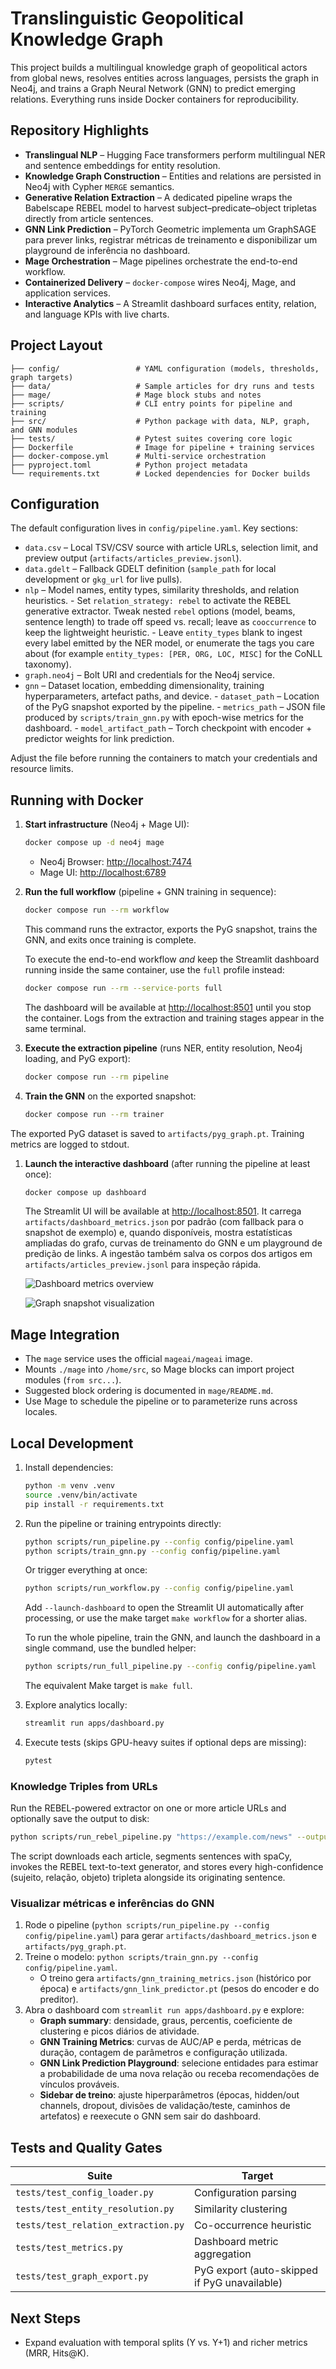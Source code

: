 # Translinguistic Geopolitical Knowledge Graph

This project builds a multilingual knowledge graph of geopolitical actors from global news, resolves entities across languages, persists the graph in Neo4j, and trains a Graph Neural Network (GNN) to predict emerging relations. Everything runs inside Docker containers for reproducibility.

## Repository Highlights

- **Translingual NLP** – Hugging Face transformers perform multilingual NER and sentence embeddings for entity resolution.
- **Knowledge Graph Construction** – Entities and relations are persisted in Neo4j with Cypher `MERGE` semantics.
- **Generative Relation Extraction** – A dedicated pipeline wraps the Babelscape REBEL model to harvest subject–predicate–object tripletas directly from article sentences.
- **GNN Link Prediction** – PyTorch Geometric implementa um GraphSAGE para prever links, registrar métricas de treinamento e disponibilizar um playground de inferência no dashboard.
- **Mage Orchestration** – Mage pipelines orchestrate the end-to-end workflow.
- **Containerized Delivery** – `docker-compose` wires Neo4j, Mage, and application services.
- **Interactive Analytics** – A Streamlit dashboard surfaces entity, relation, and language KPIs with live charts.

## Project Layout

```text
├── config/                 # YAML configuration (models, thresholds, graph targets)
├── data/                   # Sample articles for dry runs and tests
├── mage/                   # Mage block stubs and notes
├── scripts/                # CLI entry points for pipeline and training
├── src/                    # Python package with data, NLP, graph, and GNN modules
├── tests/                  # Pytest suites covering core logic
├── Dockerfile              # Image for pipeline + training services
├── docker-compose.yml      # Multi-service orchestration
├── pyproject.toml          # Python project metadata
└── requirements.txt        # Locked dependencies for Docker builds
```

## Configuration

The default configuration lives in `config/pipeline.yaml`. Key sections:

- `data.csv` – Local TSV/CSV source with article URLs, selection limit, and preview output (`artifacts/articles_preview.jsonl`).
- `data.gdelt` – Fallback GDELT definition (`sample_path` for local development or `gkg_url` for live pulls).
- `nlp` – Model names, entity types, similarity thresholds, and relation heuristics.
      - Set `relation_strategy: rebel` to activate the REBEL generative extractor. Tweak nested `rebel` options (model, beams, sentence length) to trade off speed vs. recall; leave as `cooccurrence` to keep the lightweight heuristic.
      - Leave `entity_types` blank to ingest every label emitted by the NER model, or enumerate the tags you care about (for example `entity_types: [PER, ORG, LOC, MISC]` for the CoNLL taxonomy).
- `graph.neo4j` – Bolt URI and credentials for the Neo4j service.
- `gnn` – Dataset location, embedding dimensionality, training hyperparameters, artefact paths, and device.
      - `dataset_path` – Location of the PyG snapshot exported by the pipeline.
      - `metrics_path` – JSON file produced by `scripts/train_gnn.py` with epoch-wise metrics for the dashboard.
      - `model_artifact_path` – Torch checkpoint with encoder + predictor weights for link prediction.

Adjust the file before running the containers to match your credentials and resource limits.

## Running with Docker

1. **Start infrastructure** (Neo4j + Mage UI):

   ```bash
   docker compose up -d neo4j mage
   ```

   - Neo4j Browser: <http://localhost:7474>
   - Mage UI: <http://localhost:6789>

1. **Run the full workflow** (pipeline + GNN training in sequence):

   ```bash
   docker compose run --rm workflow
   ```

   This command runs the extractor, exports the PyG snapshot, trains the GNN, and exits once training is complete.

   To execute the end-to-end workflow *and* keep the Streamlit dashboard running inside the same container, use the `full` profile instead:

   ```bash
   docker compose run --rm --service-ports full
   ```

   The dashboard will be available at <http://localhost:8501> until you stop the container. Logs from the extraction and training stages appear in the same terminal.

1. **Execute the extraction pipeline** (runs NER, entity resolution, Neo4j loading, and PyG export):

   ```bash
   docker compose run --rm pipeline
   ```

1. **Train the GNN** on the exported snapshot:

   ```bash
   docker compose run --rm trainer
   ```

The exported PyG dataset is saved to `artifacts/pyg_graph.pt`. Training metrics are logged to stdout.

1. **Launch the interactive dashboard** (after running the pipeline at least once):

   ```bash
   docker compose up dashboard
   ```

   The Streamlit UI will be available at <http://localhost:8501>. It carrega `artifacts/dashboard_metrics.json` por padrão (com fallback para o snapshot de exemplo) e, quando disponíveis, mostra estatísticas ampliadas do grafo, curvas de treinamento do GNN e um playground de predição de links. A ingestão também salva os corpos dos artigos em `artifacts/articles_preview.jsonl` para inspeção rápida.

   ![Dashboard metrics overview](imagem_1.png)

   ![Graph snapshot visualization](imagem_2.png)

## Mage Integration

- The `mage` service uses the official `mageai/mageai` image.
- Mounts `./mage` into `/home/src`, so Mage blocks can import project modules (`from src...`).
- Suggested block ordering is documented in `mage/README.md`.
- Use Mage to schedule the pipeline or to parameterize runs across locales.

## Local Development

1. Install dependencies:

   ```bash
   python -m venv .venv
   source .venv/bin/activate
   pip install -r requirements.txt
   ```

1. Run the pipeline or training entrypoints directly:

   ```bash
   python scripts/run_pipeline.py --config config/pipeline.yaml
   python scripts/train_gnn.py --config config/pipeline.yaml
   ```

   Or trigger everything at once:

   ```bash
   python scripts/run_workflow.py --config config/pipeline.yaml
   ```

   Add `--launch-dashboard` to open the Streamlit UI automatically after processing, or use the make target `make workflow` for a shorter alias.

   To run the whole pipeline, train the GNN, and launch the dashboard in a single command, use the bundled helper:

   ```bash
   python scripts/run_full_pipeline.py --config config/pipeline.yaml
   ```

   The equivalent Make target is `make full`.

1. Explore analytics locally:

   ```bash
   streamlit run apps/dashboard.py
   ```

1. Execute tests (skips GPU-heavy suites if optional deps are missing):

   ```bash
   pytest
   ```

### Knowledge Triples from URLs

Run the REBEL-powered extractor on one or more article URLs and optionally save the output to disk:

```bash
python scripts/run_rebel_pipeline.py "https://example.com/news" --output artifacts/rebel_triples.json
```

The script downloads each article, segments sentences with spaCy, invokes the REBEL text-to-text generator, and stores every high-confidence (sujeito, relação, objeto) tripleta alongside its originating sentence.

### Visualizar métricas e inferências do GNN

1. Rode o pipeline (`python scripts/run_pipeline.py --config config/pipeline.yaml`) para gerar `artifacts/dashboard_metrics.json` e `artifacts/pyg_graph.pt`.
2. Treine o modelo: `python scripts/train_gnn.py --config config/pipeline.yaml`.
   - O treino gera `artifacts/gnn_training_metrics.json` (histórico por época) e `artifacts/gnn_link_predictor.pt` (pesos do encoder e do preditor).
3. Abra o dashboard com `streamlit run apps/dashboard.py` e explore:
   - **Graph summary**: densidade, graus, percentis, coeficiente de clustering e picos diários de atividade.
   - **GNN Training Metrics**: curvas de AUC/AP e perda, métricas de duração, contagem de parâmetros e configuração utilizada.
   - **GNN Link Prediction Playground**: selecione entidades para estimar a probabilidade de uma nova relação ou receba recomendações de vínculos prováveis.
   - **Sidebar de treino**: ajuste hiperparâmetros (épocas, hidden/out channels, dropout, divisões de validação/teste, caminhos de artefatos) e reexecute o GNN sem sair do dashboard.

## Tests and Quality Gates

| Suite | Target |
|-------|--------|
| `tests/test_config_loader.py` | Configuration parsing |
| `tests/test_entity_resolution.py` | Similarity clustering |
| `tests/test_relation_extraction.py` | Co-occurrence heuristic |
| `tests/test_metrics.py` | Dashboard metric aggregation |
| `tests/test_graph_export.py` | PyG export (auto-skipped if PyG unavailable) |

## Next Steps

- Expand evaluation with temporal splits (Y vs. Y+1) and richer metrics (MRR, Hits@K).
